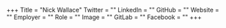 +++
Title = "Nick Wallace"
Twitter = ""
LinkedIn = ""
GitHub = ""
Website = ""
Employer = ""
Role = ""
Image = ""
GitLab = ""
Facebook = ""
+++
